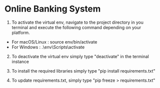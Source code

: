 # Online Banking System

1. To activate the virtual env, navigate to the project directory in you terminal and execute the following command depending on your platform.
- For macOS/Linux : source env/bin/activate
- For Windows : .\env\Scripts\activate

2. To deactivate the virtual env simply type "deactivate" in the terminal instance

3. To install the required libraries simply type "pip install requirements.txt"

4. To update requirements.txt, simply type "pip freeze > requirements.txt"